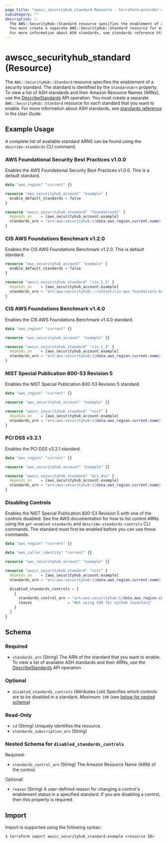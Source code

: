 ```yaml
---
page_title: "awscc_securityhub_standard Resource - terraform-provider-awscc"
subcategory: ""
description: |-
  The AWS::SecurityHub::Standard resource specifies the enablement of a security standard. The standard is identified by the StandardsArn property. To view a list of ASH standards and their Amazon Resource Names (ARNs), use the DescribeStandards https://docs.aws.amazon.com/securityhub/1.0/APIReference/API_DescribeStandards.html API operation.
  You must create a separate AWS::SecurityHub::Standard resource for each standard that you want to enable.
  For more information about ASH standards, see standards reference https://docs.aws.amazon.com/securityhub/latest/userguide/standards-reference.html in the User Guide.
---
```


# awscc_securityhub_standard (Resource)

The ``AWS::SecurityHub::Standard`` resource specifies the enablement of a security standard. The standard is identified by the ``StandardsArn`` property. To view a list of ASH standards and their Amazon Resource Names (ARNs), use the [DescribeStandards](https://docs.aws.amazon.com/securityhub/1.0/APIReference/API_DescribeStandards.html) API operation.
 You must create a separate ``AWS::SecurityHub::Standard`` resource for each standard that you want to enable.
 For more information about ASH standards, see [standards reference](https://docs.aws.amazon.com/securityhub/latest/userguide/standards-reference.html) in the *User Guide*.

## Example Usage

A complete list of available standard ARNS can be found using the `describe-standards` CLI command.

### AWS Foundational Security Best Practices v1.0.0

Enables the AWS Foundational Security Best Practices v1.0.0. This is a default standard.

```terraform
data "aws_region" "current" {}

resource "aws_securityhub_account" "example" {
  enable_default_standards = false
}

resource "awscc_securityhub_standard" "foundational" {
  depends_on    = [aws_securityhub_account.example]
  standards_arn = "arn:aws:securityhub:${data.aws_region.current.name}::standards/aws-foundational-security-best-practices/v/1.0.0"
}
```

### CIS AWS Foundations Benchmark v1.2.0

Enables the CIS AWS Foundations Benchmark v1.2.0. This is default standard.

```terraform
resource "aws_securityhub_account" "example" {
  enable_default_standards = false
}

resource "awscc_securityhub_standard" "cis_1_2" {
  depends_on    = [aws_securityhub_account.example]
  standards_arn = "arn:aws:securityhub:::ruleset/cis-aws-foundations-benchmark/v/1.2.0"
}
```

### CIS AWS Foundations Benchmark v1.4.0

Enables the CIS AWS Foundations Benchmark v1.4.0 standard.

```terraform
data "aws_region" "current" {}

resource "aws_securityhub_account" "example" {}

resource "awscc_securityhub_standard" "cis_1_4" {
  depends_on    = [aws_securityhub_account.example]
  standards_arn = "arn:aws:securityhub:${data.aws_region.current.name}::standards/cis-aws-foundations-benchmark/v/1.4.0"
}
```

### NIST Special Publication 800-53 Revision 5

Enables the NIST Special Publication 800-53 Revision 5 standard.

```terraform
data "aws_region" "current" {}

resource "aws_securityhub_account" "example" {}

resource "awscc_securityhub_standard" "nist" {
  depends_on    = [aws_securityhub_account.example]
  standards_arn = "arn:aws:securityhub:${data.aws_region.current.name}::standards/nist-800-53/v/5.0.0"
}
```

### PCI DSS v3.2.1

Enables the PCI DSS v3.2.1 standard.

```terraform
data "aws_region" "current" {}

resource "aws_securityhub_account" "example" {}

resource "awscc_securityhub_standard" "pci_dss" {
  depends_on    = [aws_securityhub_account.example]
  standards_arn = "arn:aws:securityhub:${data.aws_region.current.name}::standards/pci-dss/v/3.2.1"
}
```

### Disabling Controls

Enables the NIST Special Publication 800-53 Revision 5 with one of the controls disabled.
See the AWS documentation for how to list control ARNs using the `get-enabled-standards`
and `describe-standards-controls` CLI commands. The standard must first be enabled before
you can use these commands.

```terraform
data "aws_region" "current" {}

data "aws_caller_identity" "current" {}

resource "aws_securityhub_account" "example" {}

resource "awscc_securityhub_standard" "nist" {
  depends_on    = [aws_securityhub_account.example]
  standards_arn = "arn:aws:securityhub:${data.aws_region.current.name}::standards/nist-800-53/v/5.0.0"

  disabled_standards_controls = [
    {
      standards_control_arn = "arn:aws:securityhub:${data.aws_region.current.name}:${data.aws_caller_identity.current.account_id}:control/nist-800-53/v/5.0.0/SSM.3"
      reason                = "Not using SSM for system inventory"
    }
  ]
}
```

<!-- schema generated by tfplugindocs -->
## Schema

### Required

- `standards_arn` (String) The ARN of the standard that you want to enable. To view a list of available ASH standards and their ARNs, use the [DescribeStandards](https://docs.aws.amazon.com/securityhub/1.0/APIReference/API_DescribeStandards.html) API operation.

### Optional

- `disabled_standards_controls` (Attributes List) Specifies which controls are to be disabled in a standard. 
 *Maximum*: ``100`` (see [below for nested schema](#nestedatt--disabled_standards_controls))

### Read-Only

- `id` (String) Uniquely identifies the resource.
- `standards_subscription_arn` (String)

<a id="nestedatt--disabled_standards_controls"></a>
### Nested Schema for `disabled_standards_controls`

Required:

- `standards_control_arn` (String) The Amazon Resource Name (ARN) of the control.

Optional:

- `reason` (String) A user-defined reason for changing a control's enablement status in a specified standard. If you are disabling a control, then this property is required.

## Import

Import is supported using the following syntax:

```shell
$ terraform import awscc_securityhub_standard.example <resource ID>
```
